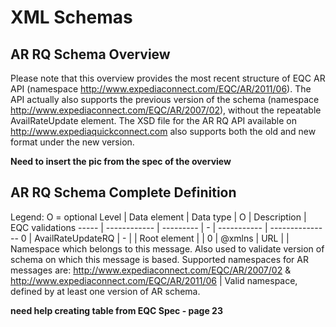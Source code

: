 # XML Schemas

## AR RQ Schema Overview
Please note that this overview provides the most recent structure of EQC AR API (namespace http://www.expediaconnect.com/EQC/AR/2011/06). The API actually also supports the previous version of the schema (namespace http://www.expediaconnect.com/EQC/AR/2007/02), without the repeatable AvailRateUpdate element. The XSD file for the AR RQ API available on http://www.expediaquickconnect.com also supports both the old and new format under the new version.

**Need to insert the pic from the spec of the overview**

## AR RQ Schema Complete Definition
Legend: O = optional
Level | Data element | Data type | O | Description | EQC validations
----- | ------------ | --------- | - | ----------- | ---------------
0 | AvailRateUpdateRQ | - | | Root element | |
0 | @xmlns | URL | | Namespace which belongs to this message. Also used to validate version of schema on which this message is based. Supported namespaces for AR messages are: http://www.expediaconnect.com/EQC/AR/2007/02 & http://www.expediaconnect.com/EQC/AR/2011/06 | Valid namespace, defined by at least one version of AR schema.

**need help creating table from EQC Spec - page 23**
